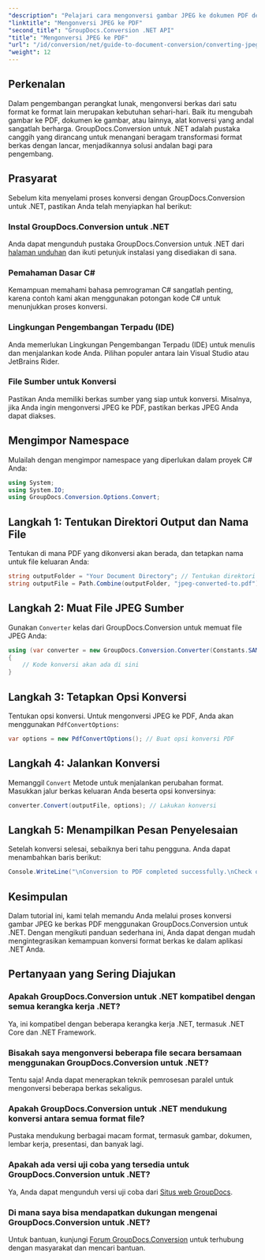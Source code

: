 ```yaml
---
"description": "Pelajari cara mengonversi gambar JPEG ke dokumen PDF dengan mudah menggunakan GroupDocs.Conversion untuk .NET. Panduan komprehensif ini memandu Anda melalui prasyarat dan cuplikan kode penting."
"linktitle": "Mengonversi JPEG ke PDF"
"second_title": "GroupDocs.Conversion .NET API"
"title": "Mengonversi JPEG ke PDF"
"url": "/id/conversion/net/guide-to-document-conversion/converting-jpeg-to-pdf/"
"weight": 12
---
```


## Perkenalan

Dalam pengembangan perangkat lunak, mengonversi berkas dari satu format ke format lain merupakan kebutuhan sehari-hari. Baik itu mengubah gambar ke PDF, dokumen ke gambar, atau lainnya, alat konversi yang andal sangatlah berharga. GroupDocs.Conversion untuk .NET adalah pustaka canggih yang dirancang untuk menangani beragam transformasi format berkas dengan lancar, menjadikannya solusi andalan bagi para pengembang.

## Prasyarat
Sebelum kita menyelami proses konversi dengan GroupDocs.Conversion untuk .NET, pastikan Anda telah menyiapkan hal berikut:

### Instal GroupDocs.Conversion untuk .NET
Anda dapat mengunduh pustaka GroupDocs.Conversion untuk .NET dari [halaman unduhan](https://releases.groupdocs.com/conversion/net/) dan ikuti petunjuk instalasi yang disediakan di sana.

### Pemahaman Dasar C#
Kemampuan memahami bahasa pemrograman C# sangatlah penting, karena contoh kami akan menggunakan potongan kode C# untuk menunjukkan proses konversi.

### Lingkungan Pengembangan Terpadu (IDE)
Anda memerlukan Lingkungan Pengembangan Terpadu (IDE) untuk menulis dan menjalankan kode Anda. Pilihan populer antara lain Visual Studio atau JetBrains Rider.

### File Sumber untuk Konversi
Pastikan Anda memiliki berkas sumber yang siap untuk konversi. Misalnya, jika Anda ingin mengonversi JPEG ke PDF, pastikan berkas JPEG Anda dapat diakses.

## Mengimpor Namespace
Mulailah dengan mengimpor namespace yang diperlukan dalam proyek C# Anda:

```csharp
using System;
using System.IO;
using GroupDocs.Conversion.Options.Convert;
```

## Langkah 1: Tentukan Direktori Output dan Nama File
Tentukan di mana PDF yang dikonversi akan berada, dan tetapkan nama untuk file keluaran Anda:

```csharp
string outputFolder = "Your Document Directory"; // Tentukan direktori Anda
string outputFile = Path.Combine(outputFolder, "jpeg-converted-to.pdf"); // Tetapkan nama file keluaran
```

## Langkah 2: Muat File JPEG Sumber
Gunakan `Converter` kelas dari GroupDocs.Conversion untuk memuat file JPEG Anda:

```csharp
using (var converter = new GroupDocs.Conversion.Converter(Constants.SAMPLE_JPEG))
{
    // Kode konversi akan ada di sini
}
```

## Langkah 3: Tetapkan Opsi Konversi
Tentukan opsi konversi. Untuk mengonversi JPEG ke PDF, Anda akan menggunakan `PdfConvertOptions`:

```csharp
var options = new PdfConvertOptions(); // Buat opsi konversi PDF
```

## Langkah 4: Jalankan Konversi
Memanggil `Convert` Metode untuk menjalankan perubahan format. Masukkan jalur berkas keluaran Anda beserta opsi konversinya:

```csharp
converter.Convert(outputFile, options); // Lakukan konversi
```

## Langkah 5: Menampilkan Pesan Penyelesaian
Setelah konversi selesai, sebaiknya beri tahu pengguna. Anda dapat menambahkan baris berikut:

```csharp
Console.WriteLine("\nConversion to PDF completed successfully.\nCheck output in {0}", outputFolder);
```

## Kesimpulan
Dalam tutorial ini, kami telah memandu Anda melalui proses konversi gambar JPEG ke berkas PDF menggunakan GroupDocs.Conversion untuk .NET. Dengan mengikuti panduan sederhana ini, Anda dapat dengan mudah mengintegrasikan kemampuan konversi format berkas ke dalam aplikasi .NET Anda.

## Pertanyaan yang Sering Diajukan

### Apakah GroupDocs.Conversion untuk .NET kompatibel dengan semua kerangka kerja .NET?
Ya, ini kompatibel dengan beberapa kerangka kerja .NET, termasuk .NET Core dan .NET Framework.

### Bisakah saya mengonversi beberapa file secara bersamaan menggunakan GroupDocs.Conversion untuk .NET?
Tentu saja! Anda dapat menerapkan teknik pemrosesan paralel untuk mengonversi beberapa berkas sekaligus.

### Apakah GroupDocs.Conversion untuk .NET mendukung konversi antara semua format file?
Pustaka mendukung berbagai macam format, termasuk gambar, dokumen, lembar kerja, presentasi, dan banyak lagi.

### Apakah ada versi uji coba yang tersedia untuk GroupDocs.Conversion untuk .NET?
Ya, Anda dapat mengunduh versi uji coba dari [Situs web GroupDocs](https://releases.groupdocs.com/).

### Di mana saya bisa mendapatkan dukungan mengenai GroupDocs.Conversion untuk .NET?
Untuk bantuan, kunjungi [Forum GroupDocs.Conversion](https://forum.groupdocs.com/c/conversion/11) untuk terhubung dengan masyarakat dan mencari bantuan.